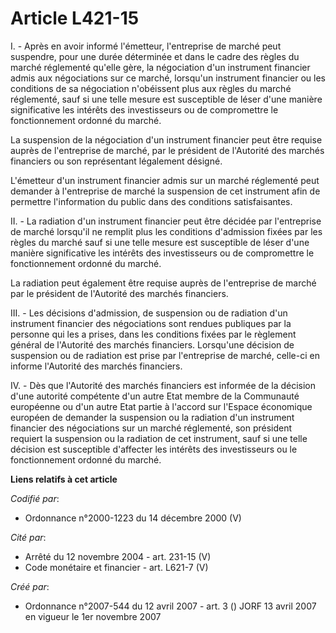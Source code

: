 # Article L421-15

I. - Après en avoir informé l'émetteur, l'entreprise de marché peut suspendre, pour une durée déterminée et dans le cadre des
règles du marché réglementé qu'elle gère, la négociation d'un instrument financier admis aux négociations sur ce marché,
lorsqu'un instrument financier ou les conditions de sa négociation n'obéissent plus aux règles du marché réglementé, sauf si
une telle mesure est susceptible de léser d'une manière significative les intérêts des investisseurs ou de compromettre le
fonctionnement ordonné du marché.

La suspension de la négociation d'un instrument financier peut être requise auprès de l'entreprise de marché, par le
président de l'Autorité des marchés financiers ou son représentant légalement désigné.

L'émetteur d'un instrument financier admis sur un marché réglementé peut demander à l'entreprise de marché la suspension de
cet instrument afin de permettre l'information du public dans des conditions satisfaisantes.

II. - La radiation d'un instrument financier peut être décidée par l'entreprise de marché lorsqu'il ne remplit plus les
conditions d'admission fixées par les règles du marché sauf si une telle mesure est susceptible de léser d'une manière
significative les intérêts des investisseurs ou de compromettre le fonctionnement ordonné du marché.

La radiation peut également être requise auprès de l'entreprise de marché par le président de l'Autorité des marchés
financiers.

III. - Les décisions d'admission, de suspension ou de radiation d'un instrument financier des négociations sont rendues
publiques par la personne qui les a prises, dans les conditions fixées par le règlement général de l'Autorité des marchés
financiers. Lorsqu'une décision de suspension ou de radiation est prise par l'entreprise de marché, celle-ci en informe
l'Autorité des marchés financiers.

IV. - Dès que l'Autorité des marchés financiers est informée de la décision d'une autorité compétente d'un autre Etat membre
de la Communauté européenne ou d'un autre Etat partie à l'accord sur l'Espace économique européen de demander la suspension
ou la radiation d'un instrument financier des négociations sur un marché réglementé, son président requiert la suspension ou
la radiation de cet instrument, sauf si une telle décision est susceptible d'affecter les intérêts des investisseurs ou le
fonctionnement ordonné du marché.

**Liens relatifs à cet article**

_Codifié par_:

  - Ordonnance n°2000-1223 du 14 décembre 2000 (V)

_Cité par_:

  - Arrêté du 12 novembre 2004 - art. 231-15 (V)
  - Code monétaire et financier - art. L621-7 (V)

_Créé par_:

  - Ordonnance n°2007-544 du 12 avril 2007 - art. 3 () JORF 13 avril 2007 en vigueur le 1er novembre 2007

